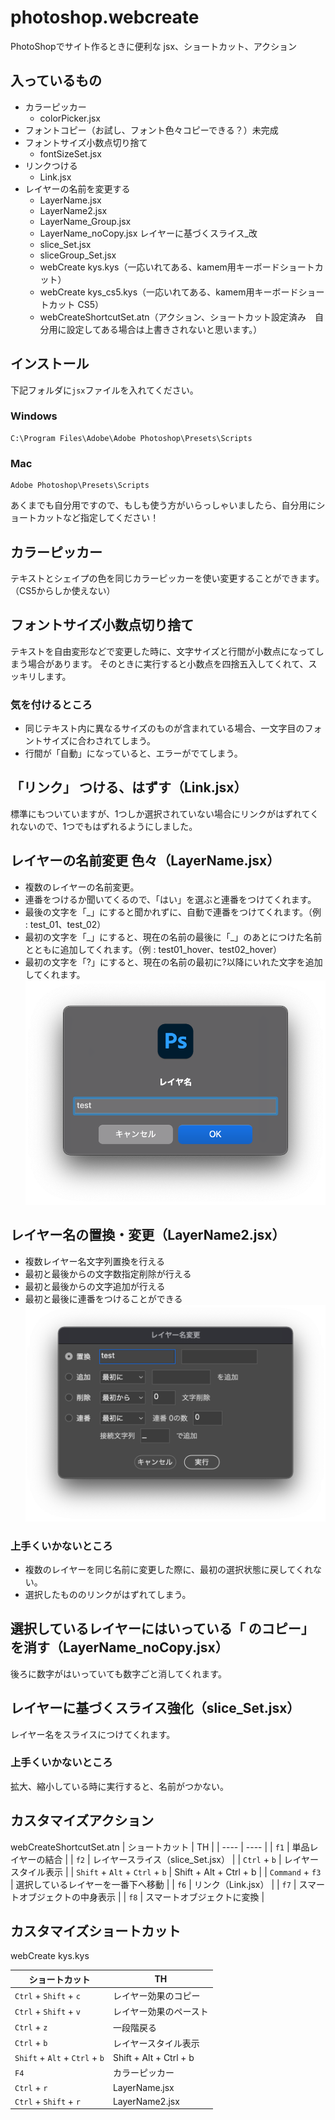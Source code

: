 photoshop.webcreate
===================

PhotoShopでサイト作るときに便利な jsx、ショートカット、アクション

## 入っているもの
* カラーピッカー
  * colorPicker.jsx
* フォントコピー（お試し、フォント色々コピーできる？）未完成
* フォントサイズ小数点切り捨て
  * fontSizeSet.jsx
* リンクつける
  * Link.jsx
* レイヤーの名前を変更する
  * LayerName.jsx
  * LayerName2.jsx
  * LayerName_Group.jsx
  * LayerName_noCopy.jsx
レイヤーに基づくスライス_改
  * slice_Set.jsx
  * sliceGroup_Set.jsx
  * webCreate kys.kys（一応いれてある、kamem用キーボードショートカット）
  * webCreate kys_cs5.kys（一応いれてある、kamem用キーボードショートカット CS5）
  * webCreateShortcutSet.atn（アクション、ショートカット設定済み　自分用に設定してある場合は上書きされないと思います。）

## インストール
下記フォルダに`jsx`ファイルを入れてください。

### Windows
```
C:\Program Files\Adobe\Adobe Photoshop\Presets\Scripts
```
### Mac
```
Adobe Photoshop\Presets\Scripts
```

あくまでも自分用ですので、もしも使う方がいらっしゃいましたら、自分用にショートカットなど指定してください！

## カラーピッカー
テキストとシェイプの色を同じカラーピッカーを使い変更することができます。
（CS5からしか使えない）

## フォントサイズ小数点切り捨て
テキストを自由変形などで変更した時に、文字サイズと行間が小数点になってしまう場合があります。
そのときに実行すると小数点を四捨五入してくれて、スッキリします。

### 気を付けるところ
* 同じテキスト内に異なるサイズのものが含まれている場合、一文字目のフォントサイズに合わされてしまう。
* 行間が「自動」になっていると、エラーがでてしまう。

## 「リンク」 つける、はずす（Link.jsx）
標準にもついていますが、1つしか選択されていない場合にリンクがはずれてくれないので、1つでもはずれるようにしました。

## レイヤーの名前変更 色々（LayerName.jsx）
* 複数のレイヤーの名前変更。
* 連番をつけるか聞いてくるので、「はい」を選ぶと連番をつけてくれます。
* 最後の文字を「\_」にすると聞かれずに、自動で連番をつけてくれます。（例 : test_01、test_02）
* 最初の文字を「\_」にすると、現在の名前の最後に「\_」のあとにつけた名前とともに追加してくれます。（例 : test01_hover、test02_hover）
* 最初の文字を「?」にすると、現在の名前の最初に?以降にいれた文字を追加してくれます。
![LayerName](img/LayerName.png)

## レイヤー名の置換・変更（LayerName2.jsx）
* 複数レイヤー名文字列置換を行える
* 最初と最後からの文字数指定削除が行える
* 最初と最後からの文字追加が行える
* 最初と最後に連番をつけることができる
![LayerName2](img/LayerName2.png)
### 上手くいかないところ
* 複数のレイヤーを同じ名前に変更した際に、最初の選択状態に戻してくれない。
* 選択したもののリンクがはずれてしまう。

## 選択しているレイヤーにはいっている「 のコピー」を消す（LayerName_noCopy.jsx）
後ろに数字がはいっていても数字ごと消してくれます。

## レイヤーに基づくスライス強化（slice_Set.jsx）
レイヤー名をスライスにつけてくれます。
### 上手くいかないところ
拡大、縮小している時に実行すると、名前がつかない。
## カスタマイズアクション
webCreateShortcutSet.atn
|  ショートカット  |  TH  |
| ---- | ---- |
|  `f1`  | 単品レイヤーの結合  |
|  `f2`  | レイヤースライス（slice_Set.jsx） |
|  `Ctrl` + `b`  |  レイヤースタイル表示  |
|  `Shift` + `Alt` + `Ctrl` + `b`  |  Shift + Alt + Ctrl + b  |
|  `Command` + `f3` |  選択しているレイヤーを一番下へ移動  |
|  `f6`  | リンク（Link.jsx） |
|  `f7`  | スマートオブジェクトの中身表示  |
|  `f8`  | スマートオブジェクトに変換 |

## カスタマイズショートカット
webCreate kys.kys

|  ショートカット  |  TH  |
| ---- | ---- |
|  `Ctrl` + `Shift` + `c`  |  レイヤー効果のコピー  |
|  `Ctrl` + `Shift` + `v`  |  レイヤー効果のペースト  |
|  `Ctrl` + `z`  |  一段階戻る  |
|  `Ctrl` + `b`  |  レイヤースタイル表示  |
|  `Shift` + `Alt` + `Ctrl` + `b`  |  Shift + Alt + Ctrl + b  |
|  `F4`  |  カラーピッカー  |
|  `Ctrl` + `r`  |  LayerName.jsx  |
|  `Ctrl` + `Shift` + `r`  |  LayerName2.jsx  |